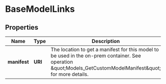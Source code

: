

# BaseModelLinks


## Properties

| Name | Type | Description | Notes |
|------------ | ------------- | ------------- | -------------|
|**manifest** | **URI** | The location to get a manifest for this model to be used in the on-prem container. See operation \&quot;Models_GetCustomModelManifest\&quot; for more details. |  [optional] [readonly] |



